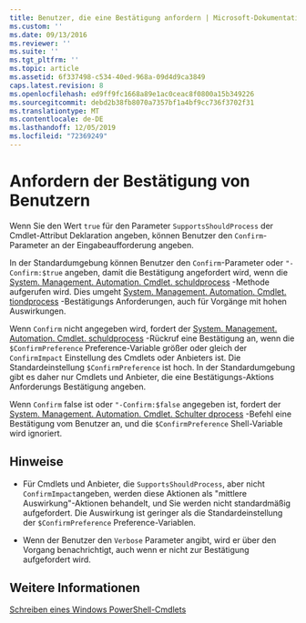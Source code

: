 ```yaml
---
title: Benutzer, die eine Bestätigung anfordern | Microsoft-Dokumentation
ms.custom: ''
ms.date: 09/13/2016
ms.reviewer: ''
ms.suite: ''
ms.tgt_pltfrm: ''
ms.topic: article
ms.assetid: 6f337498-c534-40ed-968a-09d4d9ca3849
caps.latest.revision: 8
ms.openlocfilehash: ed9ff9fc1668a89e1ac0ceac8f0800a15b349226
ms.sourcegitcommit: debd2b38fb8070a7357bf1a4bf9cc736f3702f31
ms.translationtype: MT
ms.contentlocale: de-DE
ms.lasthandoff: 12/05/2019
ms.locfileid: "72369249"
---
```

# <a name="users-requesting-confirmation"></a>Anfordern der Bestätigung von Benutzern

Wenn Sie den Wert `true` für den Parameter `SupportsShouldProcess` der Cmdlet-Attribut Deklaration angeben, können Benutzer den `Confirm`-Parameter an der Eingabeaufforderung angeben.

In der Standardumgebung können Benutzer den `Confirm`-Parameter oder `"-Confirm:$true` angeben, damit die Bestätigung angefordert wird, wenn die [System. Management. Automation. Cmdlet. schuldprocess](/dotnet/api/System.Management.Automation.Cmdlet.ShouldProcess) -Methode aufgerufen wird. Dies umgeht [System. Management. Automation. Cmdlet. tiondprocess](/dotnet/api/System.Management.Automation.Cmdlet.ShouldProcess) -Bestätigungs Anforderungen, auch für Vorgänge mit hohen Auswirkungen.

Wenn `Confirm` nicht angegeben wird, fordert der [System. Management. Automation. Cmdlet. schuldprocess](/dotnet/api/System.Management.Automation.Cmdlet.ShouldProcess) -Rückruf eine Bestätigung an, wenn die `$ConfirmPreference` Preference-Variable größer oder gleich der `ConfirmImpact` Einstellung des Cmdlets oder Anbieters ist. Die Standardeinstellung `$ConfirmPreference` ist hoch. In der Standardumgebung gibt es daher nur Cmdlets und Anbieter, die eine Bestätigungs-Aktions Anforderungs Bestätigung angeben.

Wenn `Confirm` false ist oder `"-Confirm:$false` angegeben ist, fordert der [System. Management. Automation. Cmdlet. Schulter dprocess](/dotnet/api/System.Management.Automation.Cmdlet.ShouldProcess) -Befehl eine Bestätigung vom Benutzer an, und die `$ConfirmPreference` Shell-Variable wird ignoriert.

## <a name="remarks"></a>Hinweise

- Für Cmdlets und Anbieter, die `SupportsShouldProcess`, aber nicht `ConfirmImpact`angeben, werden diese Aktionen als "mittlere Auswirkung"-Aktionen behandelt, und Sie werden nicht standardmäßig aufgefordert. Die Auswirkung ist geringer als die Standardeinstellung der `$ConfirmPreference` Preference-Variablen.

- Wenn der Benutzer den `Verbose` Parameter angibt, wird er über den Vorgang benachrichtigt, auch wenn er nicht zur Bestätigung aufgefordert wird.

## <a name="see-also"></a>Weitere Informationen

[Schreiben eines Windows PowerShell-Cmdlets](./writing-a-windows-powershell-cmdlet.md)
